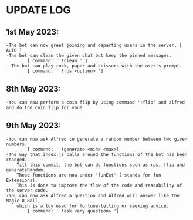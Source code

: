 # UPDATE LOG
## 1st May 2023: 
    -The bot can now greet joining and departing users in the server. [ AUTO ]
    -The bot can clean the given chat but keep the pinned messages. 
            [ command: ' !clean ' ]
    - The bot can play rock, paper and scissors with the user's prompt. 
            [ command: ' !rps <option> ']

## 8th May 2023:
    -You can now perform a coin flip by using command '!flip' and alfred and do the coin flip for you!

## 9th May 2023:
    -You can now ask Alfred to generate a random number between two given numbers. 
            [ command: ' !generate <min> <max>]
    -The way that index.js calls around the functions of the bot has been changed. 
        Till this commit, the bot can do functions such as rps, flip and generateRandom.
        These functions are now under 'funExt' ( stands for fun Extensions). 
        This is done to improve the flow of the code and readability of the server code.
    -You can now ask Alfred a question and Alfred will answer like the Magic 8 Ball, 
        which is a toy used for fortune-telling or seeking advice.
            [ command: ' !ask <any question> ']


    
